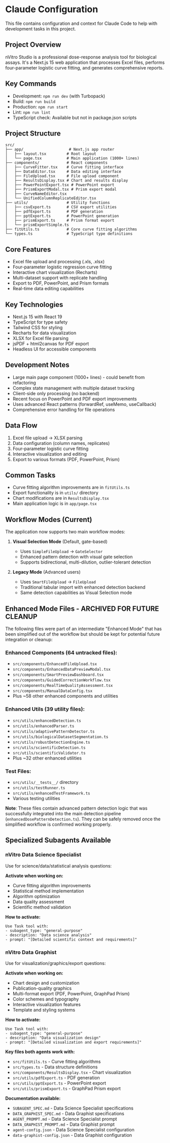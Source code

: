 # Claude Configuration

This file contains configuration and context for Claude Code to help with development tasks in this project.

## Project Overview
nVitro Studio is a professional dose-response analysis tool for biological assays. It's a Next.js 15 web application that processes Excel files, performs four-parameter logistic curve fitting, and generates comprehensive reports.

## Key Commands
- Development: `npm run dev` (with Turbopack)
- Build: `npm run build`
- Production: `npm run start`
- Lint: `npm run lint`
- TypeScript check: Available but not in package.json scripts

## Project Structure
```
src/
├── app/                    # Next.js app router
│   ├── layout.tsx         # Root layout
│   └── page.tsx           # Main application (1000+ lines)
├── components/            # React components
│   ├── CurveFitter.tsx    # Curve fitting interface
│   ├── DataEditor.tsx     # Data editing interface
│   ├── FileUpload.tsx     # File upload component
│   ├── ResultsDisplay.tsx # Chart and results display
│   ├── PowerPointExport.tsx # PowerPoint export
│   ├── PrismExportModal.tsx # Prism export modal
│   ├── CurveNameEditor.tsx
│   └── UnifiedColumnReplicateEditor.tsx
├── utils/                 # Utility functions
│   ├── csvExport.ts       # CSV export utilities
│   ├── pdfExport.ts       # PDF generation
│   ├── pptExport.ts       # PowerPoint generation
│   ├── prismExport.ts     # Prism format export
│   └── prismExportSimple.ts
├── fitUtils.ts            # Core curve fitting algorithms
└── types.ts               # TypeScript type definitions
```

## Core Features
- Excel file upload and processing (.xls, .xlsx)
- Four-parameter logistic regression curve fitting
- Interactive chart visualization (Recharts)
- Multi-dataset support with replicate handling
- Export to PDF, PowerPoint, and Prism formats
- Real-time data editing capabilities

## Key Technologies
- Next.js 15 with React 19
- TypeScript for type safety
- Tailwind CSS for styling
- Recharts for data visualization
- XLSX for Excel file parsing
- jsPDF + html2canvas for PDF export
- Headless UI for accessible components

## Development Notes
- Large main page component (1000+ lines) - could benefit from refactoring
- Complex state management with multiple dataset tracking
- Client-side only processing (no backend)
- Recent focus on PowerPoint and PDF export improvements
- Uses advanced React patterns (forwardRef, useMemo, useCallback)
- Comprehensive error handling for file operations

## Data Flow
1. Excel file upload → XLSX parsing
2. Data configuration (column names, replicates)
3. Four-parameter logistic curve fitting
4. Interactive visualization and editing
5. Export to various formats (PDF, PowerPoint, Prism)

## Common Tasks
- Curve fitting algorithm improvements are in `fitUtils.ts`
- Export functionality is in `utils/` directory
- Chart modifications are in `ResultsDisplay.tsx`
- Main application logic is in `app/page.tsx`

## Workflow Modes (Current)
The application now supports two main workflow modes:

1. **Visual Selection Mode** (Default, gate-based)
   - Uses `SimpleFileUpload` → `GateSelector` 
   - Enhanced pattern detection with visual gate selection
   - Supports bidirectional, multi-dilution, outlier-tolerant detection

2. **Legacy Mode** (Advanced users)
   - Uses `SmartFileUpload` → `FileUpload`
   - Traditional tabular import with enhanced detection backend
   - Same detection capabilities as Visual Selection mode

## Enhanced Mode Files - ARCHIVED FOR FUTURE CLEANUP
The following files were part of an intermediate "Enhanced Mode" that has been simplified out of the workflow but should be kept for potential future integration or cleanup:

### Enhanced Components (64 untracked files):
- `src/components/EnhancedFileUpload.tsx`
- `src/components/EnhancedDataPreviewModal.tsx`
- `src/components/SmartPreviewDashboard.tsx`
- `src/components/GuidedCorrectionWorkflow.tsx`
- `src/components/RealTimeQualityAssessment.tsx`
- `src/components/ManualDataConfig.tsx`
- Plus ~58 other enhanced components and utilities

### Enhanced Utils (39 utility files):
- `src/utils/enhancedDetection.ts`
- `src/utils/enhancedParser.ts`
- `src/utils/adaptivePatternDetector.ts`
- `src/utils/biologicalDatasetSegmentation.ts`
- `src/utils/robustDetectionEngine.ts`
- `src/utils/scientificDetection.ts`
- `src/utils/scientificValidator.ts`
- Plus ~32 other enhanced utilities

### Test Files:
- `src/utils/__tests__/` directory
- `src/utils/testRunner.ts`
- `src/utils/enhancedTestFramework.ts`
- Various testing utilities

**Note**: These files contain advanced pattern detection logic that was successfully integrated into the main detection pipeline (`enhancedDosePatternDetection.ts`). They can be safely removed once the simplified workflow is confirmed working properly.

## Specialized Subagents Available

### nVitro Data Science Specialist
Use for science/data/statistical analysis questions:

**Activate when working on:**
- Curve fitting algorithm improvements
- Statistical method implementation
- Algorithm optimization
- Data quality assessment
- Scientific method validation

**How to activate:**
```
Use Task tool with:
- subagent_type: "general-purpose"
- description: "Data science analysis" 
- prompt: "[Detailed scientific context and requirements]"
```

### nVitro Data Graphist
Use for visualization/graphics/export questions:

**Activate when working on:**
- Chart design and customization
- Publication-quality graphics
- Multi-format export (PDF, PowerPoint, GraphPad Prism)
- Color schemes and typography
- Interactive visualization features
- Template and styling systems

**How to activate:**
```
Use Task tool with:
- subagent_type: "general-purpose"
- description: "Data visualization design"
- prompt: "[Detailed visualization and export requirements]"
```

**Key files both agents work with:**
- `src/fitUtils.ts` - Curve fitting algorithms
- `src/types.ts` - Data structure definitions
- `src/components/ResultsDisplay.tsx` - Chart visualization
- `src/utils/pdfExport.ts` - PDF generation
- `src/utils/pptExport.ts` - PowerPoint export
- `src/utils/prismExport.ts` - GraphPad Prism export

**Documentation available:**
- `SUBAGENT_SPEC.md` - Data Science Specialist specifications
- `DATA_GRAPHIST_SPEC.md` - Data Graphist specifications
- `AGENT_PROMPT.md` - Data Science Specialist prompt
- `DATA_GRAPHIST_PROMPT.md` - Data Graphist prompt
- `agent-config.json` - Data Science Specialist configuration
- `data-graphist-config.json` - Data Graphist configuration